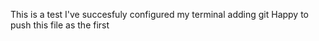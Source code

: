 This is a test
I've succesfuly configured my terminal adding git
Happy to push this file as the first
